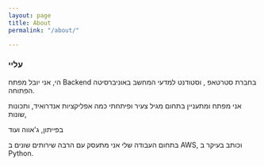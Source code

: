 ```yaml
---
layout: page
title: About
permalink: "/about/"

---
```

### עליי

הי, אני יובל מפתח Backend בחברת סטרטאפ , וסטודנט למדעי המחשב באוניברסיטה הפתוחה.

אני מפתח ומתעניין בתחום מגיל צעיר ופיתחתי כמה אפליקציות אנדרואיד, ותכונות שונות,

בפייתון, ג'אווה ועוד

בתחום העבודה שלי אני מתעסק עם הרבה שירותים שונים ב AWS, וכותב בעיקר ב Python.